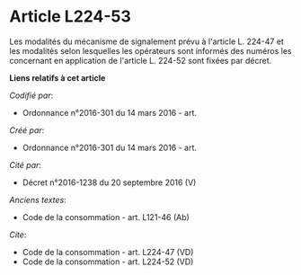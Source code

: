 # Article L224-53

Les modalités du mécanisme de signalement prévu à l'article L. 224-47 et les modalités selon lesquelles les opérateurs sont
informés des numéros les concernant en application de l'article L. 224-52 sont fixées par décret.

**Liens relatifs à cet article**

_Codifié par_:

  - Ordonnance n°2016-301 du 14 mars 2016 - art.

_Créé par_:

  - Ordonnance n°2016-301 du 14 mars 2016 - art.

_Cité par_:

  - Décret n°2016-1238 du 20 septembre 2016 (V)

_Anciens textes_:

  - Code de la consommation - art. L121-46 (Ab)

_Cite_:

  - Code de la consommation - art. L224-47 (VD)
  - Code de la consommation - art. L224-52 (VD)
